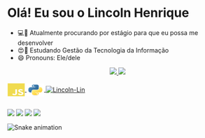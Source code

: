 # Olá! Eu sou o Lincoln Henrique

 - 💻🔎 Atualmente procurando por estágio para que eu possa me desenvolver
 - 😍🌱 Estudando Gestão da Tecnologia da Informação
 - 😄 Pronouns: Ele/dele

<div align="center">
  <a href="https://github.com/LincolnHenrique">
  <img height="180em" src="https://github-readme-stats.vercel.app/api?username=LincolnHenrique&show_icons=true&theme=dark&include_all_commits=true&count_private=true"/>
  <img height="180em" src="https://github-readme-stats.vercel.app/api/top-langs/?username=LincolnHenrique&layout=compact&langs_count=7&theme=dark"/>
</div>
<div style="display: inline_block"><br>
  <img align="center" alt="Lincoln-Js" height="30" width="40" src="https://raw.githubusercontent.com/devicons/devicon/master/icons/javascript/javascript-plain.svg">
  <img align="center" alt="Lincoln-Python" height="30" width="40" src="https://raw.githubusercontent.com/devicons/devicon/master/icons/python/python-original.svg">
  <img align="center" alt="Lincoln-Lin" height="30" width="40" src="https://cdn.jsdelivr.net/gh/devicons/devicon/icons/c/c-original.svg" />
</div>
  
 ##
  
  <div>
  <a href="https://instagram.com/lincolnh_" target="_blank"><img src="https://img.shields.io/badge/-Instagram-%23E4405F?style=for-the-badge&logo=instagram&logoColor=white" target="_blank"></a>
 <a href="https://discord.gg/LincolnHenrique#2063" target="_blank"><img src="https://img.shields.io/badge/Discord-7289DA?style=for-the-badge&logo=discord&logoColor=white" target="_blank"></a> 
  <a href = "mailto:lincoln.h.souzaa@gmail.com"><img src="https://img.shields.io/badge/-Gmail-%23333?style=for-the-badge&logo=gmail&logoColor=red" target="_blank"></a>
  <a href="https://www.linkedin.com/in/lincoln-henrique" target="_blank"><img src="https://img.shields.io/badge/-LinkedIn-%230077B5?style=for-the-badge&logo=linkedin&logoColor=white" target="_blank"></a> 
  </div>
 
 ![Snake animation](https://github.com/LincolnHenrique/blob/output/github-contribution-grid-snake.svg)
 
</div>
